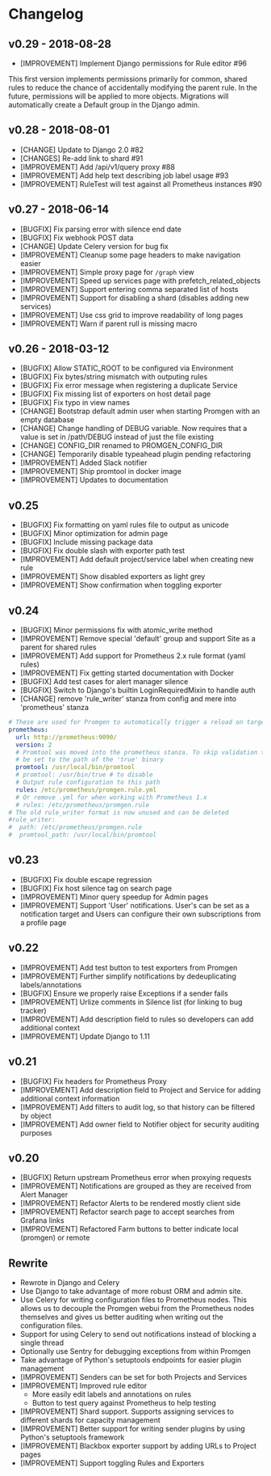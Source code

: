 # Changelog

## v0.29 - 2018-08-28

* [IMPROVEMENT] Implement Django permissions for Rule editor #96

This first version implements permissions primarily for common, shared
rules to reduce the chance of accidentally modifying the parent rule.
In the future, permissions will be applied to more objects. Migrations
will automatically create a Default group in the Django admin.

## v0.28 - 2018-08-01

* [CHANGE] Update to Django 2.0 #82
* [CHANGES] Re-add link to shard #91
* [IMPROVEMENT] Add /api/v1/query proxy #88
* [IMPROVEMENT] Add help text describing job label usage #93
* [IMPROVEMENT] RuleTest will test against all Prometheus instances #90

## v0.27 - 2018-06-14

* [BUGFIX] Fix parsing error with silence end date
* [BUGFIX] Fix webhook POST data
* [CHANGE] Update Celery version for bug fix
* [IMPROVEMENT] Cleanup some page headers to make navigation easier
* [IMPROVEMENT] Simple proxy page for `/graph` view
* [IMPROVEMENT] Speed up services page with prefetch_related_objects
* [IMPROVEMENT] Support entering comma separated list of hosts
* [IMPROVEMENT] Support for disabling a shard (disables adding new services)
* [IMPROVEMENT] Use css grid to improve readability of long pages
* [IMPROVEMENT] Warn if parent rull is missing macro

## v0.26 - 2018-03-12
* [BUGFIX] Allow STATIC_ROOT to be configured via Environment
* [BUGFIX] Fix bytes/string mismatch with outputing rules
* [BUGFIX] Fix error message when registering a duplicate Service
* [BUGFIX] Fix missing list of exporters on host detail page
* [BUGFIX] Fix typo in view names
* [CHANGE] Bootstrap default admin user when starting Promgen with an empty database
* [CHANGE] Change handling of DEBUG variable. Now requires that a value is set in /path/DEBUG instead of just the file existing
* [CHANGE] CONFIG_DIR renamed to PROMGEN_CONFIG_DIR
* [CHANGE] Temporarily disable typeahead plugin pending refactoring
* [IMPROVEMENT] Added Slack notifier
* [IMPROVEMENT] Ship promtool in docker image
* [IMPROVEMENT] Updates to documentation

## v0.25
* [BUGFIX] Fix formatting on yaml rules file to output as unicode
* [BUGFIX] Minor optimization for admin page
* [BUGFIX] Include missing package data
* [BUGFIX] Fix double slash with exporter path test
* [IMPROVEMENT] Add default project/service label when creating new rule
* [IMPROVEMENT] Show disabled exporters as light grey
* [IMPROVEMENT] Show confirmation when toggling exporter

## v0.24
* [BUGFIX] Minor permissions fix with atomic_write method
* [IMPROVEMENT] Remove special 'default' group and support Site as a parent for shared rules
* [IMPROVEMENT] Add support for Prometheus 2.x rule format (yaml rules)
* [IMPROVEMENT] Fix getting started documentation with Docker
* [BUGFIX] Add test cases for alert manager silence
* [BUGFIX] Switch to Django's builtin LoginRequiredMixin to handle auth
* [CHANGE] remove 'rule_writer' stanza from config and mere into 'prometheus' stanza

```yaml
# These are used for Promgen to automatically trigger a reload on target changes
prometheus:
  url: http://prometheus:9090/
  version: 2
  # Promtool was moved into the prometheus stanza. To skip validation this can
  # be set to the path of the 'true' binary
  promtool: /usr/local/bin/promtool
  # promtool: /usr/bin/true # to disable
  # Output rule configuration to this path
  rules: /etc/prometheus/promgen.rule.yml
  # Or remove .yml for when working with Prometheus 1.x
  # rules: /etc/prometheus/promgen.rule
# The old rule_writer format is now unused and can be deleted
#rule_writer:
#  path: /etc/prometheus/promgen.rule
#  promtool_path: /usr/local/bin/promtool
```


## v0.23
* [BUGFIX] Fix double escape regression
* [BUGFIX] Fix host silence tag on search page
* [IMPROVEMENT] Minor query speedup for Admin pages
* [IMPROVEMENT] Support 'User' notifications. User's can be set as a notification target and Users can configure their own subscriptions from a profile page

## v0.22

* [IMPROVEMENT] Add test button to test exporters from Promgen
* [IMPROVEMENT] Further simplify notifications by dedeuplicating labels/annotations
* [BUGFIX] Ensure we properly raise Exceptions if a sender fails
* [IMPROVEMENT] Urlize comments in Silence list (for linking to bug tracker)
* [IMPROVEMENT] Add description field to rules so developers can add additional context
* [IMPROVEMENT] Update Django to 1.11

## v0.21

* [BUGFIX] Fix headers for Prometheus Proxy
* [IMPROVEMENT] Add description field to Project and Service for adding additional context information
* [IMPROVEMENT] Add filters to audit log, so that history can be filtered by object
* [IMPROVEMENT] Add owner field to Notifier object for security auditing purposes

## v0.20

* [BUGFIX] Return upstream Prometheus error when proxying requests
* [IMPROVEMENT] Notifications are grouped as they are received from Alert Manager
* [IMPROVEMENT] Refactor Alerts to be rendered mostly client side
* [IMPROVEMENT] Refactor search page to accept searches from Grafana links
* [IMPROVEMENT] Refactored Farm buttons to better indicate local (promgen) or remote

## Rewrite
*  Rewrote in Django and Celery
  * Use Django to take advantage of more robust ORM and admin site.
  * Use Celery for writing configuration files to Prometheus nodes. This allows
    us to decouple the Promgen webui from the Prometheus nodes themselves and
    gives us better auditing when writing out the configuration files.
  * Support for using Celery to send out notifications instead of blocking a
    single thread
  * Optionally use Sentry for debugging exceptions from within Promgen
  * Take advantage of Python's setuptools endpoints for easier plugin management
* [IMPROVEMENT] Senders can be set for both Projects and Services
* [IMPROVEMENT] Improved rule editor
  * More easily edit labels and annotations on rules
  * Button to test query against Prometheus to help testing
* [IMPROVEMENT] Shard support. Supports assigning services to different shards
  for capacity management
* [IMPROVEMENT] Better support for writing sender plugins by using Python's
  setuptools framework
* [IMPROVEMENT] Blackbox exporter support by adding URLs to Project pages
* [IMPROVEMENT] Support toggling Rules and Exporters
